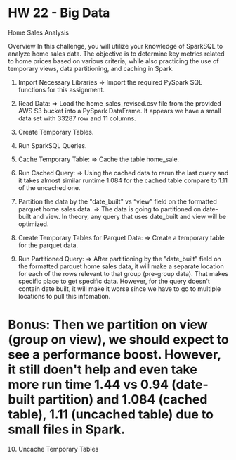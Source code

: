 # HW 22 - Big Data
Home Sales Analysis 

Overview
In this challenge, you will utilize your knowledge of SparkSQL to analyze home sales data. The objective is to determine key metrics related to home prices based on various criteria, while also practicing the use of temporary views, data partitioning, and caching in Spark.

1.	Import Necessary Libraries => Import the required PySpark SQL functions for this assignment.

2.	Read Data: => Load the home_sales_revised.csv file from the provided AWS S3 bucket into a PySpark DataFrame. It appears we have a small data set with 33287 row and 11 columns.

3.	Create Temporary Tables.

4.	Run SparkSQL Queries.

5.	Cache Temporary Table: => Cache the table home_sale.

6.	Run Cached Query: => Using the cached data to rerun the last query and it takes almost similar runtime 1.084 for the cached table compare to 1.11 of the uncached one.

7.	Partition the data by the "date_built" vs “view”  field on the formatted parquet home sales data. => The data is going to partitioned on date-built and view. In theory, any query that uses date_built and view will be optimized.

8.	Create Temporary Tables for Parquet Data: => Create a temporary table for the parquet data.

9.	Run Partitioned Query: => After partitioning by the "date_built" field on the formatted parquet home sales data, it will make a separate location for each of the rows relevant to that group (pre-group data). That makes specific place to get specific data. However, for the query doesn't contain date built, it will make it worse since we have to go to multiple locations to pull this infomation.

# Bonus: Then we partition on view (group on view), we should expect to see a performance boost. However, it still doen't help and even take more run time 1.44 vs 0.94 (date-built partition) and 1.084 (cached table), 1.11 (uncached table) due to small files in Spark.

10.	Uncache Temporary Tables




